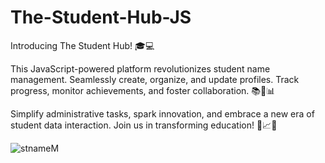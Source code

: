 # The-Student-Hub-JS
Introducing The Student Hub! 🎓💻

This JavaScript-powered platform revolutionizes student name management. Seamlessly create, organize, and update profiles. Track progress, monitor achievements, and foster collaboration. 📚🚀📊

Simplify administrative tasks, spark innovation, and embrace a new era of student data interaction. Join us in transforming education! 🌟📈💡

![stnameM](https://github.com/JayasreeSKota/The-Student-Hub-JS/assets/92210967/b4717a58-7d41-4384-8b8c-d7be45ead583)
